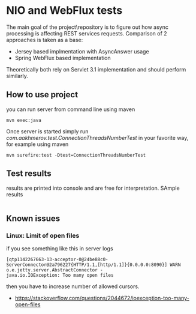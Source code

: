 # NIO and WebFlux tests

The main goal of the project\repository is to figure out how async processing
is affecting REST services requests. Comparison of 2 approaches is taken as a
base:
  * Jersey based implmentation with AsyncAnswer usage
  * Spring WebFlux based implementation

Theoretically both rely on Servlet 3.1 implementation and should perform similarly.


## How to use project 

you can run server from command line using maven

```
mvn exec:java
```

Once server is started simply run _com.aakhmerov.test.ConnectionThreadsNumberTest_ 
in your favorite way, for example using maven 

```
mvn surefire:test -Dtest=ConnectionThreadsNumberTest
```

## Test results

results are printed into console and are free for interpretation. SAmple results

```

```

## Known issues

### Linux: Limit of open files

if you see something like this in server logs

```
[qtp1142267663-13-acceptor-0@24be88c0-ServerConnector@2a796227{HTTP/1.1,[http/1.1]}{0.0.0.0:8090}] WARN  o.e.jetty.server.AbstractConnector - 
java.io.IOException: Too many open files
```

then you have to increase number of allowed cursors.

* https://stackoverflow.com/questions/2044672/ioexception-too-many-open-files 
